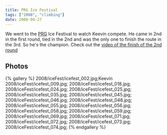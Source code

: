 ```yaml
---
title: PRG Ice Festival
tags: ["2008", "climbing"]
date: 2008-09-27
---
```

We went to the <a href="http://portlandrockgym.com/main.html">PRG</a>  Ice Festival to watch Keevin compete.  He came in 2nd in the first round, tied in the 2nd and was the only one to finish the route in the 3rd.  So he's the champion.   Check out the <a href="http://vimeo.com/1864373">video of the finish of the 2nd round</a>

## Photos 

{% gallery %} 
2008/iceFest/icefest_002.jpg;Keevin
2008/iceFest/icefest_009.jpg;
2008/iceFest/icefest_018.jpg;
2008/iceFest/icefest_024.jpg;
2008/iceFest/icefest_025.jpg;
2008/iceFest/icefest_035.jpg;
2008/iceFest/icefest_045.jpg;
2008/iceFest/icefest_046.jpg;
2008/iceFest/icefest_048.jpg;
2008/iceFest/icefest_055.jpg;
2008/iceFest/icefest_056.jpg;
2008/iceFest/icefest_058.jpg;
2008/iceFest/icefest_059.jpg;
2008/iceFest/icefest_069.jpg;
2008/iceFest/icefest_071.jpg;
2008/iceFest/icefest_072.jpg;
2008/iceFest/icefest_073.jpg;
2008/iceFest/icefest_074.jpg;
{% endgallery %}
